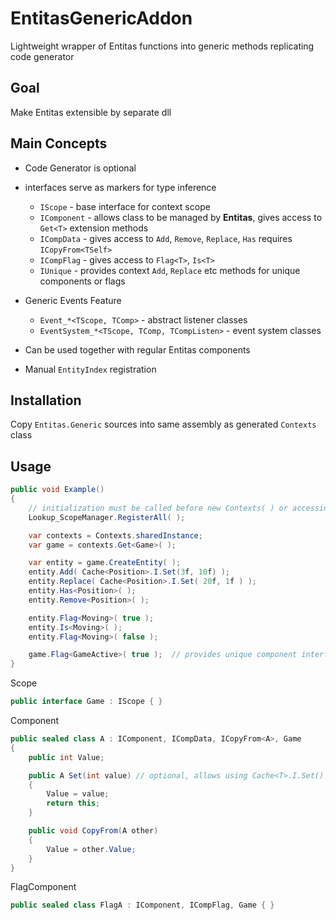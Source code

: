 # EntitasGenericAddon
Lightweight wrapper of Entitas functions into generic methods replicating code generator

## Goal
Make Entitas extensible by separate dll

## Main Concepts
  - Code Generator is optional
  - interfaces serve as markers for type inference
      - `IScope` - base interface for context scope
      - `IComponent` - allows class to be managed by **Entitas**, gives access to `Get<T>` extension methods
      - `ICompData` - gives access to `Add`, `Remove`, `Replace`, `Has` requires `ICopyFrom<TSelf>`
      - `ICompFlag` - gives access to `Flag<T>`, `Is<T>`
      - `IUnique` - provides context `Add`, `Replace` etc methods for unique components or flags

  - Generic Events Feature
      - `Event_*<TScope, TComp>` - abstract listener classes
      - `EventSystem_*<TScope, TComp, TCompListen>` - event system classes
 
  - Can be used together with regular Entitas components
  - Manual `EntityIndex` registration

## Installation
Copy `Entitas.Generic` sources into same assembly as generated `Contexts` class

## Usage

```csharp
public void Example()
{
    // initialization must be called before new Contexts( ) or accessing Contexts.sharedInstance
    Lookup_ScopeManager.RegisterAll( );

    var contexts = Contexts.sharedInstance;
    var game = contexts.Get<Game>( );

    var entity = game.CreateEntity( );
    entity.Add( Cache<Position>.I.Set(3f, 10f) );
    entity.Replace( Cache<Position>.I.Set( 20f, 1f ) );
    entity.Has<Position>( );
    entity.Remove<Position>( );

    entity.Flag<Moving>( true );
    entity.Is<Moving>( );
    entity.Flag<Moving>( false );

    game.Flag<GameActive>( true );  // provides unique component interfaces
}
```

Scope
```csharp
public interface Game : IScope { }
```

Component
```csharp
public sealed class A : IComponent, ICompData, ICopyFrom<A>, Game
{
    public int Value;

    public A Set(int value) // optional, allows using Cache<T>.I.Set()
    {
        Value = value;
        return this;
    }

    public void CopyFrom(A other)
    {
        Value = other.Value;
    }
}
```

FlagComponent
```csharp
public sealed class FlagA : IComponent, ICompFlag, Game { }
```
